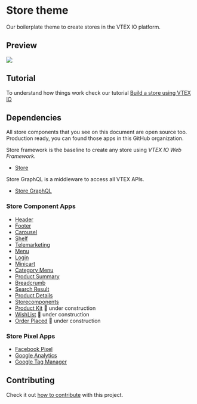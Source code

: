 # Store theme
Our boilerplate theme to create stores in the VTEX IO platform.

## Preview
![](https://user-images.githubusercontent.com/1354492/63937047-e8d81c80-ca37-11e9-86fc-61e88847bbfb.png)

## Tutorial
To understand how things work check our tutorial [Build a store using VTEX IO](https://vtex.io/docs/getting-started/build-stores-with-vtex-io/1)

## Dependencies
All store components that you see on this document are open source too. Production ready, you can found those apps in this GitHub organization. 
 
Store framework is the baseline to create any store using _VTEX IO Web Framework_.
- [Store](https://github.com/vtex-apps/store/blob/master/README.md)

Store GraphQL is a middleware to access all VTEX APIs.
- [Store GraphQL](https://github.com/vtex-apps/store-graphql/blob/master/README.md)

### Store Component Apps 
- [Header](https://github.com/vtex-apps/store-header/blob/master/README.md)
- [Footer](https://github.com/vtex-apps/store-footer/blob/master/README.md)
- [Carousel](https://github.com/vtex-apps/carousel/blob/master/README.md)
- [Shelf](https://github.com/vtex-apps/shelf/blob/master/README.md)
- [Telemarketing](https://github.com/vtex-apps/telemarketing/blob/master/README.md)
- [Menu](https://github.com/vtex-apps/menu/blob/master/README.md)
- [Login](https://github.com/vtex-apps/login/blob/master/README.md)
- [Minicart](https://github.com/vtex-apps/minicart/blob/master/README.md)
- [Category Menu](https://github.com/vtex-apps/category-menu/blob/master/README.md)
- [Product Summary](https://github.com/vtex-apps/product-summary/blob/master/README.md)
- [Breadcrumb](https://github.com/vtex-apps/breadcrumb/blob/master/README.md)
- [Search Result](https://github.com/vtex-apps/search-result/blob/master/README.md)
- [Product Details](https://github.com/vtex-apps/product-details/blob/master/README.md)
- [Storecomponents](https://github.com/vtex-apps/store-components/blob/master/README.md)
- [Product Kit](https://github.com/vtex-apps/product-kit/blob/master/README.md) :construction: under construction
- [WishList](https://github.com/vtex-apps/wishlist/blob/master/README.md)  :construction: under construction
- [Order Placed](https://github.com/vtex-apps/order-placed/blob/master/README.md) :construction: under construction

### Store Pixel Apps
 
 - [Facebook Pixel](https://github.com/vtex-apps/facebook-pixel/blob/master/README.md)
 - [Google Analytics](https://github.com/vtex-apps/google-analytics/blob/master/README.md)
 - [Google Tag Manager](https://github.com/vtex-apps/google-tag-manager/blob/master/README.md)

## Contributing

Check it out [how to contribute](https://github.com/vtex-apps/awesome-io#contributing) with this project. 
